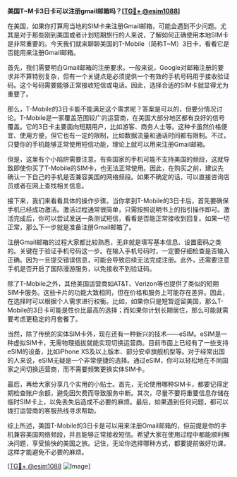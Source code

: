 **美国T~M卡3日卡可以注册gmail邮箱吗？[[TG💪+ @esim1088](https://t.me/s/esim1088)]**

在美国，如果你打算用当地的SIM卡来注册Gmail邮箱，可能会遇到不少问题。尤其是对于那些刚到美国或者计划短期旅行的人来说，了解如何正确使用本地SIM卡是非常重要的。今天我们就来聊聊美国的T-Mobile（简称T~M）3日卡，看看它是否能用来注册Gmail邮箱。

首先，我们需要明白Gmail邮箱的注册要求。一般来说，Google对邮箱注册的要求并不算特别复杂，但有一个关键点是必须提供一个有效的手机号码用于接收验证码。这个号码需要能够正常接收短信或电话。因此，选择合适的SIM卡就显得尤为重要了。

那么，T-Mobile的3日卡能不能满足这个需求呢？答案是可以的，但要分情况讨论。T-Mobile是一家覆盖范围较广的运营商，在美国大部分地区都有良好的信号覆盖。它的3日卡主要面向短期用户，比如游客、商务人士等。这种卡虽然价格便宜、使用方便，但它也有一定的限制，比如数据流量和通话时间都有限制。不过，只要你的手机能够正常使用短信功能，理论上就可以用来注册Gmail邮箱。

但是，这里有个小陷阱需要注意。有些国家的手机可能不支持美国的频段，这就导致即使你买了T-Mobile的SIM卡，也无法正常使用。因此，在购买之前，建议先确认一下自己的手机是否兼容美国的网络频段。如果不确定的话，可以直接咨询店员或者在网上查找相关信息。

接下来，我们来看看具体的操作步骤。当你拿到T-Mobile的3日卡后，首先要确保手机已经成功激活。激活过程通常很简单，只需按照说明书上的指引操作即可。激活完成后，你可以尝试发送一条测试短信，看看是否能正常接收到回复。如果一切正常，那么下一步就是准备注册Gmail邮箱了。

注册Gmail邮箱的过程大家都比较熟悉，无非就是填写基本信息、设置密码之类的。关键在于验证手机号码这一步。在输入手机号码时，一定要仔细检查是否输入正确。因为一旦提交错误信息，可能会导致后续无法完成注册。此外，还需要注意手机是否开启了国际漫游服务，以免接收不到验证码。

除了T-Mobile之外，其他美国运营商如AT&T、Verizon等也提供了类似的短期SIM卡服务。这些卡片的功能大致相同，但在价格和服务上可能存在差异。因此，在选择时可以根据个人需求进行权衡。比如，如果你只是短暂逗留美国，那么T-Mobile的3日卡可能是性价比最高的选择；而如果你计划长期居住，那么可能就需要考虑更稳定的月套餐了。

当然，除了传统的实体SIM卡外，现在还有一种新兴的技术——eSIM。eSIM是一种虚拟SIM卡，无需物理插拔就能实现切换运营商。目前市面上已经有了一些支持eSIM的设备，比如iPhone XS及以上版本、部分安卓旗舰机型等。对于经常出国的人来说，eSIM无疑是一个非常便捷的选择。通过eSIM，你可以轻松地在不同国家之间切换运营商，而不需要频繁更换实体SIM卡。

最后，再给大家分享几个实用的小贴士。首先，无论使用哪种SIM卡，都要记得定期检查账户余额，避免因欠费而导致服务中断。其次，尽量不要将重要信息存储在临时SIM卡上，以免丢失后造成不必要的麻烦。最后，如果遇到任何问题，都可以拨打运营商的客服热线寻求帮助。

综上所述，美国T-Mobile的3日卡是可以用来注册Gmail邮箱的，但前提是你的手机兼容美国网络频段，并且能够正常接收短信。希望大家在使用过程中都能顺利解决问题，享受愉快的美国之旅。记住，无论你选择哪种方式，都要提前做好功课，这样才能避免不必要的麻烦。

[[TG💪+ @esim1088](https://t.me/s/esim1088) ![Image](https://i.postimg.cc/4NQfJmqS/Snipaste-2025-05-13-00-14-12.png)]